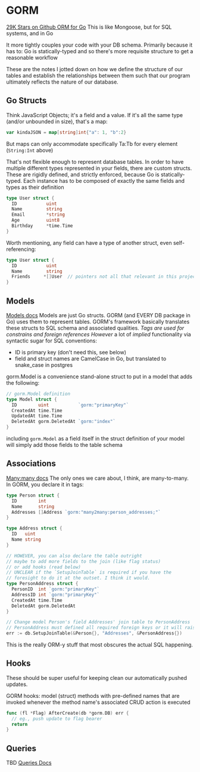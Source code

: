 # GORM
[29K Stars on Github ORM for Go](https://gorm.io/docs/index.html)
This is like Mongoose, but for SQL systems, and in Go

It more tightly couples your code with your DB schema.
Primarily because it has to: Go is statically-typed and so there's more requisite structure to get a reasonable workflow

These are the notes I jotted down on how we define the structure of our tables and establish the relationships between them such that our program ultimately reflects the nature of our database.

## Go Structs
Think JavaScript Objects; it's a field and a value.
If it's all the same type (and/or unbounded in size), that's a map:
```go
var kindaJSON = map[string]int{"a": 1, "b":2}
```
But maps can only accommodate specifically Ta:Tb for every element (`String:Int` above)

That's not flexible enough to represent database tables.
In order to have multiple different types represented in your fields, there are custom structs.
These are rigidly defined, and strictly enforced, because Go is statically-typed.
Each instance has to be composed of exactly the same fields and types as their definition
```go
type User struct {
  ID           uint
  Name         string
  Email        *string
  Age          uint8
  Birthday     *time.Time
}
```
Worth mentioning, any field can have a type of another struct, even self-referencing:
```go
type User struct {
  ID           uint
  Name         string
  Friends     *[]User  // pointers not all that relevant in this project, i think
}
```

## Models
[Models docs](https://gorm.io/docs/models.html)
Models are just Go structs. GORM (and EVERY DB package in Go) uses them to represent tables.
GORM's framework basically translates these structs to SQL schema and associated qualities.
*Tags are used for constrains and foreign references*
*However* a lot of _implied_ functionality via syntactic sugar for SQL conventions:
- ID is primary key (don't need this, see below)
- field and struct names are CamelCase in Go, but translated to snake_case in postgres

gorm.Model is a convenience stand-alone struct to put in a model that adds the following:
```go
// gorm.Model definition
type Model struct {
  ID        uint           `gorm:"primaryKey"`
  CreatedAt time.Time
  UpdatedAt time.Time
  DeletedAt gorm.DeletedAt `gorm:"index"`
}
```
including `gorm.Model` as a field itself in the struct definition of your model will simply add those fields to the table schema

## Associations
[Many:many docs](https://gorm.io/docs/many_to_many.html)
The only ones we care about, I think, are many-to-many.
In GORM, you declare it in tags:
```go
type Person struct {
  ID        int
  Name      string
  Addresses []Address `gorm:"many2many:person_addresses;"`
}

type Address struct {
  ID   uint
  Name string
}

// HOWEVER, you can also declare the table outright
// maybe to add more fields to the join (like flag status)
// or add hooks (read below)
// UNCLEAR if the `SetupJoinTable` is required if you have the
// foresight to do it at the outset. I think it would.
type PersonAddress struct {
  PersonID  int `gorm:"primaryKey"`
  AddressID int `gorm:"primaryKey"`
  CreatedAt time.Time
  DeletedAt gorm.DeletedAt
}

// Change model Person's field Addresses' join table to PersonAddress
// PersonAddress must defined all required foreign keys or it will raise error
err := db.SetupJoinTable(&Person{}, "Addresses", &PersonAddress{})
```
This is the really ORM-y stuff that most obscures the actual SQL happening.

## Hooks
These should be super useful for keeping clean our automatically pushed updates.

GORM hooks: model (struct) methods with pre-defined names that are invoked whenever the method name's associated CRUD action is executed

```go
func (fl *Flag) AfterCreate(db *gorm.DB) err {
  // eg., push update to flag bearer
  return
}
```

## Queries
TBD
[Queries Docs](https://gorm.io/docs/create.html)

